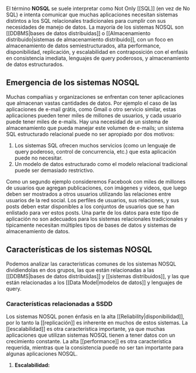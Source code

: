 El término **NOSQL** se suele interpretar como Not Only [[SQL]] (en vez de No SQL) e intenta comunicar que muchas aplicaciones necesitan sistemas distintos a los SQL relacionales tradicionales para cumplir con sus necesidades de manejo de datos. La mayoría de los sistemas NOSQL son [[DDBMS|bases de datos distribuidas]] o [[Almacenamiento distribuido|sistemas de almacenamiento distribuido]], con un foco en almacenamiento de datos semiestructurados, alta performance, disponibilidad, replicación, y escalabilidad en contraposición con el enfasis en consistencia imediata, lenguajes de query poderosos, y almacenamiento de datos estructurados.

## Emergencia de los sistemas NOSQL
Muchas compañias y organizaciones se enfrentan con tener aplicaciones que almacenan vastas cantidades de datos. Por ejemplo el caso de las aplicaciones de e-mail grátis, como Gmail o otro servicio similar, estas aplicaciones pueden tener miles de millones de usuarios, y cada usuario puede tener miles de e-mails. Hay una necesidad de un sistema de almacenamiento que pueda manejar este volumen de e-mails; un sistema SQL estructurado relacional puede no ser apropiado por dos motivos:
1. Los sistemas SQL ofrecen muchos servicios (como un lenguaje de query poderoso, control de concurrencia, etc.) que esta aplicación puede no necesitar.
2. Un modelo de datos estructurado como el modelo relacional tradicional puede ser demasiado restrictivo.

Como un segundo ejemplo consideremos Facebook con miles de millones de usuarios que agregan publicaciones, con imágenes y videos, que luego deben ser mostrados a otros usuarios utilizando las relaciones entre usuarios de la red social. Los perfiles de usuarios, sus relaciones, y sus posts deben estar disponibles a los conjuntos de usuarios que se han enlistado para ver estos posts. Una parte de los datos para este tipo de aplicación no son adecuados para los sistemas relacionales tradicionales y típicamente necesitan múltiples tipos de bases de datos y sistemas de almacenamiento de datos.

## Características de los sistemas NOSQL
Podemos analizar las características comunes de los sistemas NOSQL dividiendolas en dos grupos, las que están relacionadas a las [[DDBMS|bases de datos distribuidas]] y [[sistemas distribuidos]], y las que están relacionadas a los [[Data Model|modelos de datos]] y lenguajes de query.

### Características relacionadas a SSDD
Los sistemas NOSQL ponen énfasis en la alta [[Reliability|disponibilidad]], por lo tanto la [[replicación]] es inherente en muchos de estos sistemas. La [[escalabilidad]] es otra característica importante, ya que muchas aplicaciones que utilizan sistemas NOSQL tienen a tener datos con un crecimiento constante. La alta [[performance]] es otra característica requerida, mientras que la consistencia puede no ser tan importante para algunas aplicaciones NOSQL.
1. **Escalabilidad:** 